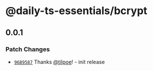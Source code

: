 # @daily-ts-essentials/bcrypt

## 0.0.1

### Patch Changes

- [`9689587`](https://github.com/feierstoff-gmbh/daily-ts-essentials/commit/968958766f271fca6c7e944000114aad4446bfb8) Thanks [@tilpoe](https://github.com/tilpoe)! - init release
